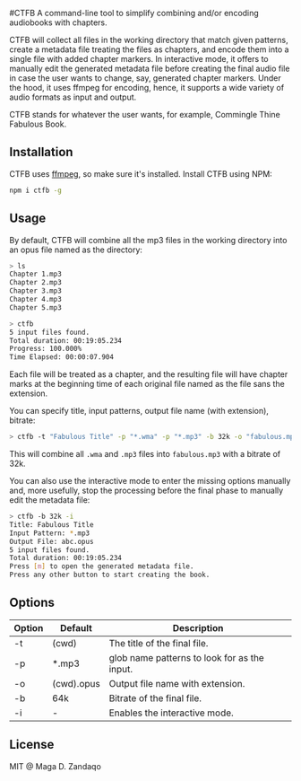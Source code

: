 #CTFB
A command-line tool to simplify combining and/or encoding audiobooks with chapters.

CTFB will collect all files in the working directory that match given patterns, 
create a metadata file treating the files as chapters, and encode them into a single file
with added chapter markers. In interactive mode, it offers to manually edit the generated metadata file
before creating the final audio file in case the user wants to change, say, generated chapter markers.
Under the hood, it uses ffmpeg for encoding, hence, it supports a wide variety of audio formats as input and output.

CTFB stands for whatever the user wants, for example, Commingle Thine Fabulous Book.

## Installation
CTFB uses [ffmpeg](https://ffmpeg.org/), so make sure it's installed.
Install CTFB using NPM:

```bash
npm i ctfb -g
```

## Usage
By default, CTFB will combine all the mp3 files in the working directory into an opus file named as the directory:
```bash
> ls
Chapter 1.mp3
Chapter 2.mp3
Chapter 3.mp3
Chapter 4.mp3
Chapter 5.mp3

> ctfb
5 input files found.
Total duration: 00:19:05.234
Progress: 100.000%
Time Elapsed: 00:00:07.904
```
Each file will be treated as a chapter, and the resulting file
 will have chapter marks at the beginning time of each original file 
 named as the file sans the extension.

You can specify title, input patterns, output file name (with extension), bitrate:
```bash
> ctfb -t "Fabulous Title" -p "*.wma" -p "*.mp3" -b 32k -o "fabulous.mp3"
```
This will combine all `.wma` and `.mp3` files into `fabulous.mp3` with a bitrate of 32k.

You can also use the interactive mode to enter the missing options manually 
and, more usefully, stop the processing before the final phase to manually edit the metadata file:
```bash
> ctfb -b 32k -i
Title: Fabulous Title
Input Pattern: *.mp3
Output File: abc.opus
5 input files found.
Total duration: 00:19:05.234
Press [m] to open the generated metadata file.
Press any other button to start creating the book.
```
## Options
| Option | Default | Description |
|---|---|---|
| -t  | (cwd)  | The title of the final file.  |
| -p  | *.mp3  | glob name patterns to look for as the input. |
| -o  | (cwd).opus  | Output file name with extension.  |
| -b  | 64k  | Bitrate of the final file.  |
| -i  | -  | Enables the interactive mode.  |

## License
MIT @ Maga D. Zandaqo